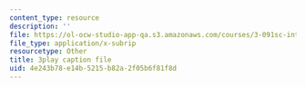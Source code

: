 ```yaml
---
content_type: resource
description: ''
file: https://ol-ocw-studio-app-qa.s3.amazonaws.com/courses/3-091sc-introduction-to-solid-state-chemistry-fall-2010/4e243b78e14b5215b82a2f05b6f81f8d_FfBc3M5EaeU.vtt
file_type: application/x-subrip
resourcetype: Other
title: 3play caption file
uid: 4e243b78-e14b-5215-b82a-2f05b6f81f8d
---
```

